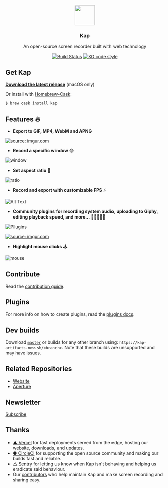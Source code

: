<p align="center">
  <img src="https://getkap.co/static/favicon/kap.svg" height="64">
  <h3 align="center">Kap</h3>
  <p align="center">An open-source screen recorder built with web technology<p>
  <p align="center"><a href="https://circleci.com/gh/wulkano/kap"><img src="https://circleci.com/gh/wulkano/kap.svg?style=shield" alt="Build Status"></a> 
    <a href="https://github.com/sindresorhus/xo"><img src="https://img.shields.io/badge/code_style-XO-5ed9c7.svg" alt="XO code style"></a></p>
</p>

## Get Kap

**[Download the latest release](https://kap-updates.now.sh/download)** (macOS only)

Or install with [Homebrew-Cask](https://caskroom.github.io):

```
$ brew cask install kap
```

## Features 🔥

- **Export to GIF, MP4, WebM and APNG**

<a href="https://imgur.com/OX6trqu"><img src="https://i.imgur.com/OX6trqu.png" title="source: imgur.com" /></a>

- **Record a specific window** 😎

![window](https://media.giphy.com/media/Qy2joU3K7DZXph6J4O/giphy.gif)

- **Set aspect ratio** 🔢

![ratio](https://media.giphy.com/media/TdGCGdN74lxIbuxLW7/giphy.gif)

- **Record and export with customizable FPS** ⚡️

![Alt Text](https://media.giphy.com/media/TKXs1ufMt3uH1ZATOY/giphy.gif)

- **Community plugins for recording system audio, uploading to Giphy, editing playback speed, and more...** 👨🏻‍💻👩‍💻

![Pllugins](https://media.giphy.com/media/gKCUImHSbLs2tUFnxw/giphy.gif)

<a href="https://imgur.com/eC1Dlhl"><img src="https://i.imgur.com/eC1Dlhl.png" title="source: imgur.com" /></a>

- **Highlight mouse clicks** 🕹

![mouse](https://media.giphy.com/media/XeLZpFMQTsxcaQagky/giphy.gif)

## Contribute

Read the [contribution guide](contributing.md).

## Plugins

For more info on how to create plugins, read the [plugins docs](docs/plugins.md).

## Dev builds

Download [`master`](https://kap-artifacts.now.sh/master) or builds for any other branch using: `https://kap-artifacts.now.sh/<branch>`. Note that these builds are unsupported and may have issues.<br>

## Related Repositories

- [Website](https://github.com/wulkano/kap-website)
- [Aperture](https://github.com/wulkano/aperture)

## Newsletter

[Subscribe](http://eepurl.com/ch90_1)

## Thanks

- [▲ Vercel](https://vercel.com/) for fast deployments served from the edge, hosting our website, downloads, and updates.
- [● CircleCI](https://circleci.com/) for supporting the open source community and making our builds fast and reliable.
- [△ Sentry](https://sentry.io/) for letting us know when Kap isn't behaving and helping us eradicate said behaviour.
- Our [contributors](https://github.com/wulkano/kap/contributors) who help maintain Kap and make screen recording and sharing easy.
